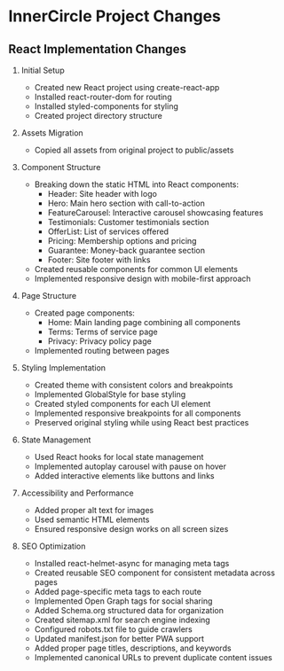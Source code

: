# InnerCircle Project Changes

## React Implementation Changes

1. Initial Setup
   - Created new React project using create-react-app
   - Installed react-router-dom for routing
   - Installed styled-components for styling
   - Created project directory structure

2. Assets Migration
   - Copied all assets from original project to public/assets
   
3. Component Structure
   - Breaking down the static HTML into React components:
     - Header: Site header with logo
     - Hero: Main hero section with call-to-action
     - FeatureCarousel: Interactive carousel showcasing features
     - Testimonials: Customer testimonials section
     - OfferList: List of services offered
     - Pricing: Membership options and pricing
     - Guarantee: Money-back guarantee section
     - Footer: Site footer with links
   - Created reusable components for common UI elements
   - Implemented responsive design with mobile-first approach

4. Page Structure
   - Created page components:
     - Home: Main landing page combining all components
     - Terms: Terms of service page
     - Privacy: Privacy policy page
   - Implemented routing between pages

5. Styling Implementation
   - Created theme with consistent colors and breakpoints
   - Implemented GlobalStyle for base styling
   - Created styled components for each UI element
   - Implemented responsive breakpoints for all components
   - Preserved original styling while using React best practices

6. State Management
   - Used React hooks for local state management
   - Implemented autoplay carousel with pause on hover
   - Added interactive elements like buttons and links

7. Accessibility and Performance
   - Added proper alt text for images
   - Used semantic HTML elements
   - Ensured responsive design works on all screen sizes

8. SEO Optimization
   - Installed react-helmet-async for managing meta tags
   - Created reusable SEO component for consistent metadata across pages
   - Added page-specific meta tags to each route
   - Implemented Open Graph tags for social sharing
   - Added Schema.org structured data for organization
   - Created sitemap.xml for search engine indexing
   - Configured robots.txt file to guide crawlers
   - Updated manifest.json for better PWA support
   - Added proper page titles, descriptions, and keywords
   - Implemented canonical URLs to prevent duplicate content issues 